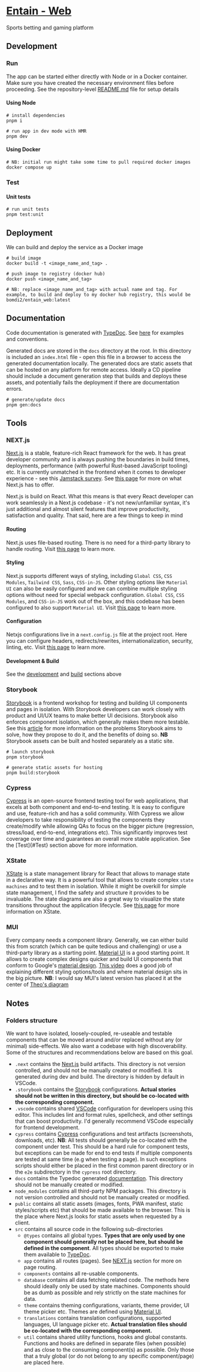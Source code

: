 # [Entain - Web](https://github.com/dev-juju/entain/tree/main/web)

Sports betting and gaming platform

## Development
### Run
The app can be started either directly with Node or in a Docker container.
Make sure you have created the necessary environment files before proceeding.
See the repository-level [README.md](https://github.com/dev-juju/entain/blob/main/README.md) file for setup details

#### Using Node
```shell
# install dependencies
pnpm i

# run app in dev mode with HMR
pnpm dev
```

#### Using Docker
```shell
# NB: initial run might take some time to pull required docker images
docker compose up
```

### Test
#### Unit tests
```shell
# run unit tests
pnpm test:unit
```


## Deployment
We can build and deploy the service as a Docker image

```shell
# build image
docker build -t <image_name_and_tag> .

# push image to registry (docker hub)
docker push <image_name_and_tag>

# NB: replace <image_name_and_tag> with actual name and tag. For example, to build and deploy to my docker hub registry, this would be bomdi2/entain_web:latest
```


## Documentation
Code documentation is generated with [TypeDoc](https://typedoc.org/).
See [here](https://typedoc.org/example/modules.html) for examples and conventions.

Generated docs are stored in the `docs` directory at the root.
In this directory is included an `index.html` file - open this file in a browser to access the generated documentation locally.
The generated docs are static assets that can be hosted on any platform for remote access.
Ideally a CD pipeline should include a document generation step that builds and deploys these assets, and potentially fails the deployment if there are documentation errors.

```shell
# generate/update docs
pnpm gen:docs
```


## Tools
### NEXT.js
[Next.js](https://nextjs.org/) is a stable, feature-rich React framework for the web. It has great developer community and is always pushing the boundaries in build times, deployments, performance (with powerful Rust-based JavaScript tooling) etc.
It is currently unmatched in the frontend when it comes to developer experience - see this [Jamstack survey](https://jamstack.org/survey/2022/#frameworks-by-usage-and-satisfaction).
See [this page](https://nextjs.org/) for more on what Next.js has to offer.

Next.js is build on React. What this means is that every React developer can work seamlessly in a Next.js codebase - it's not new/unfamiliar syntax, it's just additional and almost silent features that improve productivity, satisfaction and quality.
That said, here are a few things to keep in mind

#### Routing
Next.js uses file-based routing. There is no need for a third-party library to handle routing.
Visit [this page](https://nextjs.org/docs/app/getting-started/layouts-and-pages) to learn more.

#### Styling
Next.js supports different ways of styling, including `Global CSS`, `CSS Modules`, `Tailwind CSS`, `Sass`, `CSS-in-JS`.
Other styling options like `Material UI` can also be easily configured and we can combine multiple styling options without need for special webpack configuration.
`Global CSS`, `CSS Modules`, and `CSS-in-JS` work out of the box, and this codebase has been configured to also support `Material UI`.
Visit [this page](https://nextjs.org/docs/app/building-your-application/styling) to learn more.

#### Configuration
Netxjs configurations live in a `next.config.js` file at the project root.
Here you can configure headers, redirects/rewrites, internationalization, security, linting, etc.
Visit [this page](https://nextjs.org/docs/app/api-reference/config) to learn more.

#### Development & Build
See the [development](#Development) and [build](#Build) sections above

### Storybook
[Storybook](https://storybook.js.org/) is a frontend workshop for testing and building UI components and pages in isolation.
With Storybook developers can work closely with product and UI/UX teams to make better UI decisions. Storybook also enforces component isolation, which generally makes them more testable.
See this [article](https://storybook.js.org/docs/react/why-storybook) for more information on the problems Storybook aims to solve, how they propose to do it, and the benefits of doing so.
**NB** Storybook assets can be built and hosted separately as a static site.

```shell
# launch storybook
pnpm storybook

# generate static assets for hosting
pnpm build:storybook
```

### Cypress
[Cypress](https://www.cypress.io/) is an open-source frontend testing tool for web applications, that excels at both component and end-to-end testing. It is easy to configure and use, feature-rich and has a solid community.
With Cypress we allow developers to take responsibility of testing the components they create/modify while allowing QAs to focus on the bigger picture (regression, stress/load, end-to-end, integrations etc).
This significantly improves test coverage over time and guarantees an overall more stable application. See the [Test]{#Test} section above for more information.

### XState
[XState](https://stately.ai/docs/xstate-introduction) is a state management library for React that allows to manage state in a declarative way.
It is a powerful tool that allows to create complex `state machines` and to test them in isolation. While it might be overkill for simple state management, I find the safety and structure it provides to be invaluable. The state diagrams are also a great way to visualize the state transitions throughout the application lifecycle.
See [this page](https://stately.ai/docs/xstate-introduction) for more information on XState.

### MUI
Every company needs a component library. Generally, we can either build this from scratch (which can be quite tedious and challenging) or use a third-party library as a starting point.
[Material UI](https://mui.com/) is a good starting point. It allows to create complex designs quicker and build UI components that conform to Google's [material design](https://www.youtube.com/watch?v=rrT6v5sOwJg).
[This video](https://www.youtube.com/watch?v=CQuTF-bkOgc) does a good job of explaining different styling options/tools and where material design sits in the big picture.
**NB**: I would say MUI's latest version has placed it at the center of [Theo's diagram](https://www.youtube.com/watch?v=CQuTF-bkOgc)

## Notes
### Folders structure
We want to have isolated, loosely-coupled, re-useable and testable components that can be moved around and/or replaced without any (or minimal) side-effects.
We also want a codebase with high discoverability.
Some of the structures and recommendations below are based on this goal.

  - `.next` contains the [Next.js](#NEXT.js) build artifacts. This directory is not version controlled, and should not be manually created or modified. It is generated during dev and build. The directory is hidden by default in VSCode.
  - `.storybook` contains the [Storybook](#Storybook) configurations. **Actual stories should not be written in this directory, but should be co-located with the corresponding component.**
  - `.vscode` contains shared [VSCode](https://code.visualstudio.com/) configuration for developers using this editor. This includes lint and format rules, spellcheck, and other settings that can boost productivity. I'd generally recommend VSCode especially for frontend development.
  - `cypress` contains [Cypress](#Cypress) configurations and test artifacts (screenshots, downloads, etc).
    **NB**: All tests should generally be co-located with the component under test. This should be a hard rule for component tests, but exceptions can be made for end to end tests if multiple components are tested at same time (e.g when testing a page). In such exceptions scripts should either be placed in the first common parent directory or in the `e2e` subdirectory in the `cypress` root directory.
  - `docs` contains the Typedoc generated [documentation](#Documentation). This directory should not be manually created or modified.
  - `node_modules` contains all third-party NPM packages. This directory is not version controlled and should not be manually created or modified.
  - `public` contains all static assets (images, fonts, PWA manifest, static styles/scripts etc) that should be made available to the browser. This is the place where Next.js looks for static assets when requested by a client.
  - `src` contains all source code in the following sub-directories
    - `@types` contains all global types. **Types that are only used by one component should generally not be placed here, but should be defined in the component**. All types should be exported to make them available to [TypeDoc](#Documentation).
    - `app` contains all routes (pages). See [NEXT.js](#NEXT.js) section for more on page routing.
    - `components` contains all re-usable components.
    - `database` contains all data fetching related code. The methods here should ideally only be used by state machines. Components should be as dumb as possible and rely strictly on the state machines for data.
    - `theme` contains theming configurations, variants, theme provider, UI theme picker etc. Themes are defined using [Material UI](#MUI).
    - `translations` contains translation configurations, supported languages, UI language picker etc. **Actual translation files should be co-located with the corresponding component.**
    - `util` contains shared utility functions, hooks and global constants. Functions and hooks are defined in separate files (when possible) and as close to the consuming component(s) as possible. Only those that a truly global (or do not belong to any specific component/page) are placed here.
